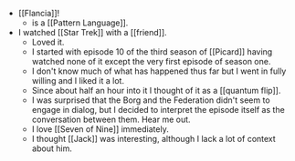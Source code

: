 - [[Flancia]]!
  - is a [[Pattern Language]].
- I watched [[Star Trek]] with a [[friend]].
  - Loved it.
  - I started with episode 10 of the third season of [[Picard]] having watched none of it except the very first episode of season one.
  - I don't know much of what has happened thus far but I went in fully willing and I liked it a lot.
  - Since about half an hour into it I thought of it as a [[quantum flip]].
  - I was surprised that the Borg and the Federation didn't seem to engage in dialog, but I decided to interpret the episode itself as the conversation between them. Hear me out.
  - I love [[Seven of Nine]] immediately.
  - I thought [[Jack]] was interesting, although I lack a lot of context about him.
